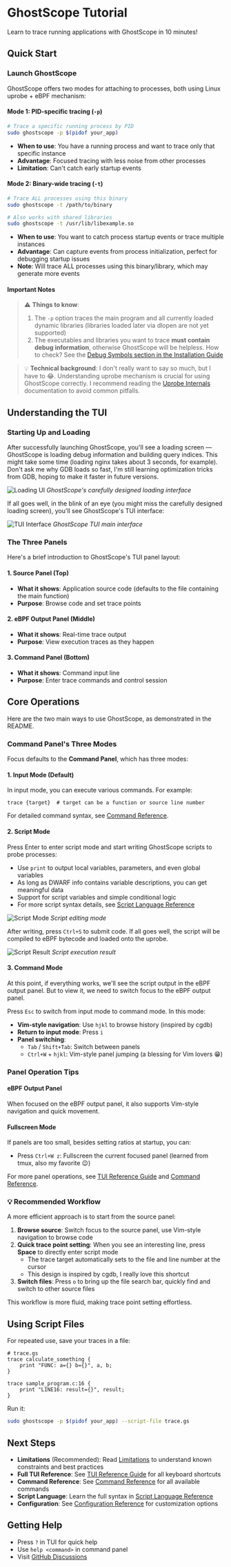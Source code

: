 # GhostScope Tutorial

Learn to trace running applications with GhostScope in 10 minutes!

## Quick Start

### Launch GhostScope

GhostScope offers two modes for attaching to processes, both using Linux uprobe + eBPF mechanism:

#### Mode 1: PID-specific tracing (`-p`)
```bash
# Trace a specific running process by PID
sudo ghostscope -p $(pidof your_app)
```
- **When to use**: You have a running process and want to trace only that specific instance
- **Advantage**: Focused tracing with less noise from other processes
- **Limitation**: Can't catch early startup events

#### Mode 2: Binary-wide tracing (`-t`)
```bash
# Trace ALL processes using this binary
sudo ghostscope -t /path/to/binary

# Also works with shared libraries
sudo ghostscope -t /usr/lib/libexample.so
```
- **When to use**: You want to catch process startup events or trace multiple instances
- **Advantage**: Can capture events from process initialization, perfect for debugging startup issues
- **Note**: Will trace ALL processes using this binary/library, which may generate more events

#### Important Notes

> ⚠️ **Things to know**:
> 1. The `-p` option traces the main program and all currently loaded dynamic libraries (libraries loaded later via dlopen are not yet supported)
> 2. The executables and libraries you want to trace **must contain debug information**, otherwise GhostScope will be helpless. How to check? See the [Debug Symbols section in the Installation Guide](install.md#3-debug-symbols-required)

> 💡 **Technical background**: I don't really want to say so much, but I have to 😂. Understanding uprobe mechanism is crucial for using GhostScope correctly. I recommend reading the [Uprobe Internals](uprobe-internals.md) documentation to avoid common pitfalls.

## Understanding the TUI

### Starting Up and Loading

After successfully launching GhostScope, you'll see a loading screen — GhostScope is loading debug information and building query indices. This might take some time (loading nginx takes about 3 seconds, for example). Don't ask me why GDB loads so fast, I'm still learning optimization tricks from GDB, hoping to make it faster in future versions.

![Loading UI](images/loading_ui.png)
*GhostScope's carefully designed loading interface*

If all goes well, in the blink of an eye (you might miss the carefully designed loading screen), you'll see GhostScope's TUI interface:

![TUI Interface](images/tui.png)
*GhostScope TUI main interface*

### The Three Panels

Here's a brief introduction to GhostScope's TUI panel layout:

#### 1. Source Panel (Top)
- **What it shows**: Application source code (defaults to the file containing the main function)
- **Purpose**: Browse code and set trace points

#### 2. eBPF Output Panel (Middle)
- **What it shows**: Real-time trace output
- **Purpose**: View execution traces as they happen

#### 3. Command Panel (Bottom)
- **What it shows**: Command input line
- **Purpose**: Enter trace commands and control session

## Core Operations

Here are the two main ways to use GhostScope, as demonstrated in the README.

### Command Panel's Three Modes

Focus defaults to the **Command Panel**, which has three modes:

#### 1. Input Mode (Default)
In input mode, you can execute various commands. For example:
```
trace {target}  # target can be a function or source line number
```
For detailed command syntax, see [Command Reference](input-commands.md).

#### 2. Script Mode
Press Enter to enter script mode and start writing GhostScope scripts to probe processes:

- Use `print` to output local variables, parameters, and even global variables
- As long as DWARF info contains variable descriptions, you can get meaningful data
- Support for script variables and simple conditional logic
- For more script syntax details, see [Script Language Reference](scripting.md)

![Script Mode](images/script_mode.png)
*Script editing mode*

After writing, press `Ctrl+S` to submit code. If all goes well, the script will be compiled to eBPF bytecode and loaded onto the uprobe.

![Script Result](images/script_result.png)
*Script execution result*

#### 3. Command Mode
At this point, if everything works, we'll see the script output in the eBPF output panel. But to view it, we need to switch focus to the eBPF output panel.

Press `Esc` to switch from input mode to command mode. In this mode:

- **Vim-style navigation**: Use `hjkl` to browse history (inspired by cgdb)
- **Return to input mode**: Press `i`
- **Panel switching**:
  - `Tab` / `Shift+Tab`: Switch between panels
  - `Ctrl+W` + `hjkl`: Vim-style panel jumping (a blessing for Vim lovers 😁)

### Panel Operation Tips

#### eBPF Output Panel
When focused on the eBPF output panel, it also supports Vim-style navigation and quick movement.

#### Fullscreen Mode
If panels are too small, besides setting ratios at startup, you can:
- Press `Ctrl+W z`: Fullscreen the current focused panel (learned from tmux, also my favorite 😉)

For more panel operations, see [TUI Reference Guide](tui-reference.md) and [Command Reference](input-commands.md).

### 💡 Recommended Workflow

A more efficient approach is to start from the source panel:

1. **Browse source**: Switch focus to the source panel, use Vim-style navigation to browse code
2. **Quick trace point setting**: When you see an interesting line, press **Space** to directly enter script mode
   - The trace target automatically sets to the file and line number at the cursor
   - This design is inspired by cgdb, I really love this shortcut
3. **Switch files**: Press `o` to bring up the file search bar, quickly find and switch to other source files

This workflow is more fluid, making trace point setting effortless.

## Using Script Files

For repeated use, save your traces in a file:

```ghostscope
# trace.gs
trace calculate_something {
    print "FUNC: a={} b={}", a, b;
}

trace sample_program.c:16 {
    print "LINE16: result={}", result;
}
```

Run it:
```bash
sudo ghostscope -p $(pidof your_app) --script-file trace.gs
```


## Next Steps

- **Limitations** (Recommended): Read [Limitations](limitations.md) to understand known constraints and best practices
- **Full TUI Reference**: See [TUI Reference Guide](tui-reference.md) for all keyboard shortcuts
- **Command Reference**: See [Command Reference](input-commands.md) for all available commands
- **Script Language**: Learn the full syntax in [Script Language Reference](scripting.md)
- **Configuration**: See [Configuration Reference](configuration.md) for customization options

## Getting Help

- Press `?` in TUI for quick help
- Use `help <command>` in command panel
- Visit [GitHub Discussions](https://github.com/swananan/ghostscope/discussions)